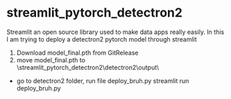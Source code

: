 # streamlit_pytorch_detectron2
Streamlit an open source library used to make data apps really easily. In this I am trying to deploy a detectron2 pytorch model through streamlit


1. Download model_final.pth from GitRelease
2. move model_final.pth to \streamlit_pytorch_detectron2\detectron2\output\

- go to detectron2 folder, run file deploy_bruh.py
streamlit run deploy_bruh.py

